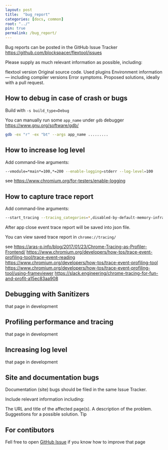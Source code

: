 ```yaml
---
layout: post
title:  "bug_report"
categories: [docs, common]
root: "../"
pin: true
permalink: /bug_report/
---
```


Bug reports can be posted in the GitHub Issue Tracker https://github.com/blockspacer/flextool/issues

Please supply as much relevant information as possible, including:

flextool version
Original source code.
Used plugins
Environment information — including compiler versions
Error symptoms.
Proposed solutions, ideally with a pull request.

## How to debug in case of crash or bugs

Build with `-s build_type=Debug`

You can manually run some `app_name` under `gdb` debugger https://www.gnu.org/software/gdb/

```bash
gdb -ex "r" -ex "bt" --args app_name .........
```

## How to increase log level

Add command-line arguments:

```bash
--vmodule=*main*=100,*=200 --enable-logging=stderr --log-level=100
```

see https://www.chromium.org/for-testers/enable-logging

## How to capture trace report

Add command-line arguments:

```bash
--start_tracing --tracing_categories=*,disabled-by-default-memory-infra
```

After app close event trace report will be saved into json file.

You can view saved trace report in `chrome://tracing/`

see 
https://aras-p.info/blog/2017/01/23/Chrome-Tracing-as-Profiler-Frontend/
https://www.chromium.org/developers/how-tos/trace-event-profiling-tool/trace-event-reading
https://www.chromium.org/developers/how-tos/trace-event-profiling-tool
https://www.chromium.org/developers/how-tos/trace-event-profiling-tool/using-frameviewer
https://slack.engineering/chrome-tracing-for-fun-and-profit-a15ec83aa908

## Debugging with Sanitizers

that page in development

## Profiling performance and tracing

that page in development

## Increasing log level

that page in development

## Site and documentation bugs

Documentation (site) bugs should be filed in the same Issue Tracker.

Include relevant information including:

The URL and title of the affected page(s).
A description of the problem.
Suggestions for a possible solution.
Tip

## For contibutors

Fell free to open [GitHub Issue](https://github.com/blockspacer/flextool/issues) if you know how to improve that page
